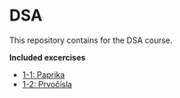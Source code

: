 # DSA
This repository contains for the DSA course.

**Included excercises**
- [1-1: Paprika](./1_1_Paprika)
- [1-2: Prvočísla](./1_2_Prvocisla)
